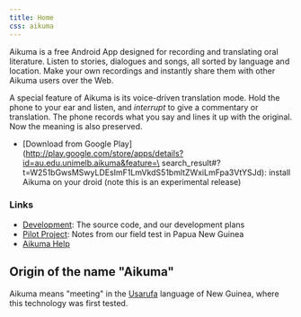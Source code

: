 ```yaml
---
title: Home
css: aikuma
---
```


Aikuma is a free Android App designed for recording and translating oral literature.
Listen to stories, dialogues and songs, all sorted by language and location.
Make your own recordings and instantly share them with other Aikuma users over the Web.

A special feature of Aikuma is its voice-driven translation mode.
Hold the phone to your ear and listen, and _interrupt_ to give a commentary or translation.
The phone records what you say and lines it up with the original.
Now the meaning is also preserved.

* [Download from Google Play](http://play.google.com/store/apps/details?id=au.edu.unimelb.aikuma&feature=\
search_result#?t=W251bGwsMSwyLDEsImF1LmVkdS51bmltZWxiLmFpa3VtYSJd): install Aikuma on your droid (note this is an experimental release)

### Links

* [Development](./development.html): The source code, and our development plans
* [Pilot Project](./pilot_project.html): Notes from our field test in Papua New Guinea
* [Aikuma Help](./help.html)

## Origin of the name "Aikuma"

Aikuma means "meeting" in the [Usarufa](http://www.ethnologue.com/language/usa) language of New Guinea, where this technology was first tested.

